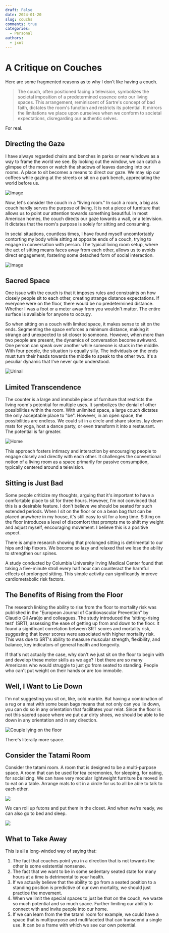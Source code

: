 ```yaml
---
draft: False
date: 2024-01-20
slug: couchs
comments: true
categories:
  - Personal
authors:
  - jxnl
---
```


# A Critique on Couches

Here are some fragmented reasons as to why I don't like having a couch.

> The couch, often positioned facing a television, symbolizes the societal imposition of a predetermined essence onto our living spaces. This arrangement, reminiscent of Sartre's concept of bad faith, dictates the room's function and restricts its potential. It mirrors the limitations we place upon ourselves when we conform to societal expectations, disregarding our authentic selves.

For real.

<!-- more -->

## Directing the Gaze

I have always regarded chairs and benches in parks or near windows as a way to frame the world we see. By looking out the window, we can catch a glimpse of the moon or watch the shadows of leaves dancing into our rooms. A place to sit becomes a means to direct our gaze. We may sip our coffees while gazing at the streets or sit on a park bench, appreciating the world before us.

![Image](https://hellogiggles.com/wp-content/uploads/sites/7/2016/09/23/500days-dtla.jpg)

Now, let's consider the couch in a "living room." In such a room, a big ass couch hardly serves the purpose of living. It is not a piece of furniture that allows us to point our attention towards something beautiful. In most American homes, the couch directs our gaze towards a wall, or a television. It dictates that the room's purpose is solely for sitting and consuming.

In social situations, countless times, I have found myself uncomfortably contorting my body while sitting at opposite ends of a couch, trying to engage in conversation with person. The typical living room setup, where the act of sitting means faces away from each other, allows us to avoids direct engagement, fostering some detached form of social interaction.

![Image](https://img.freepik.com/premium-photo/two-women-are-sitting-sofa-room-talking-heartfelt-conversation-trust-person-female-friendship_208700-4166.jpg)

## Sacred Space

One issue with the couch is that it imposes rules and constraints on how closely people sit to each other, creating strange distance expectations. If everyone were on the floor, there would be no predetermined distance. Whether I was a foot or a meter away from you wouldn't matter. The entire surface is available for anyone to occupy.

So when sitting on a couch with limited space, it makes sense to sit on the ends. Segmenting the space enforces a minimum distance, making it strange and unexpected to sit closer to someone. However, when more than two people are present, the dynamics of conversation become awkward. One person can speak over another while someone is stuck in the middle. With four people, the situation is equally silly. The individuals on the ends must turn their heads towards the middle to speak to the other two. It's a peculiar dynamic that I've never quite understood.

![Urinal](./img/urinal.png)

## Limited Transcendence

The counter is a large and immobile piece of furniture that restricts the living room's potential for multiple uses. It symbolizes the denial of other possibilities within the room. With unlimited space, a large couch dictates the only acceptable place to "be". However, in an open space, the possibilities are endless. We could sit in a circle and share stories, lay down mats for yoga, host a dance party, or even transform it into a restaurant. The potential is far greater.

![Home](./img/home.png)

This approach fosters intimacy and interaction by encouraging people to engage closely and directly with each other. It challenges the conventional notion of a living room as a space primarily for passive consumption, typically centered around a television.

## Sitting is Just Bad

Some people criticize my thoughts, arguing that it's important to have a comfortable place to sit for three hours. However, I'm not convinced that this is a desirable feature. I don't believe we should be seated for such extended periods. When I sit on the floor or on a bean bag that can be placed anywhere in my house, it's still easy to sit for a long time. Sitting on the floor introduces a level of discomfort that prompts me to shift my weight and adjust myself, encouraging movement. I believe this is a positive aspect.

There is ample research showing that prolonged sitting is detrimental to our hips and hip flexors. We become so lazy and relaxed that we lose the ability to strengthen our spines.

A study conducted by Columbia University Irving Medical Center found that taking a five-minute stroll every half hour can counteract the harmful effects of prolonged sitting. This simple activity can significantly improve cardiometabolic risk factors.

## The Benefits of Rising from the Floor

The research linking the ability to rise from the floor to mortality risk was published in the "European Journal of Cardiovascular Prevention" by Claudio Gil Araújo and colleagues. The study introduced the 'sitting-rising test' (SRT), assessing the ease of getting up from and down to the floor. It found a significant correlation between SRT scores and mortality risk, suggesting that lower scores were associated with higher mortality risk. This was due to SRT's ability to measure muscular strength, flexibility, and balance, key indicators of general health and longevity.

If that's not actually the case, why don't we just sit on the floor to begin with and develop these motor skills as we age? I bet there are so many Americans who would struggle to just go from seated to standing. People who can't put weight on their hands or are too immobile.

## Well, I Want to Lie Down

I'm not suggesting you sit on, like, cold marble. But having a combination of a rug or a mat with some bean bags means that not only can you lie down, you can do so in any orientation that facilitates your relat. Since the floor is not this sacred space where we put our dirty shoes, we should be able to lie down in any orientation and in any direction.

![Couple lying on the floor](https://media.istockphoto.com/id/1323863299/photo/couple-lying-on-the-floor.jpg?s=612x612&w=0&k=20&c=Fig2f27FS8Xn5JvLX4MoGMqSE-tYrdk4sa64TSrFcj0=)

There's literally more space.

## Consider the Tatami Room

Consider the tatami room. A room that is designed to be a multi-purpose space. A room that can be used for tea ceremonies, for sleeping, for eating, for socializing. We can have very modular lightweight furniture be moved in to eat on a table. Arrange mats to sit in a circle for us to all be able to talk to each other.

![](https://images.squarespace-cdn.com/content/v1/5f112d7df383b42d19a6f117/1594971450936-G24E3CAWU41LOI2XC49V/Quadruple%2BSuite%2B-%2BRoom%2B1.jpg)

We can roll up futons and put them in the closet. And when we're ready, we can also go to bed and sleep.

![](https://images.squarespace-cdn.com/content/v1/5f112d7df383b42d19a6f117/1594973446712-FSKXDFHOD8UXI9I5TQ29/Quadruple%2BSuite%2B-%2BRoom%2B2.jpg)

## What to Take Away

This is all a long-winded way of saying that:

1. The fact that couches point you in a direction that is not towards the other is some existential nonsense.
2. The fact that we want to be in some sedentary seated state for many hours at a time is detrimental to your health.
3. If we actually believe that the ability to go from a seated position to a standing position is predictive of our own mortality, we should just practice the movement.
4. When we limit the special spaces to just be that on the couch, we waste so much potential and so much space. Further limiting our ability to connect with and invite people into our home.
5. If we can learn from the the tatami room for example, we could have a space that is multipurpose and multifaceted that can transcend a single use. It can be a frame with which we see our own potential.
